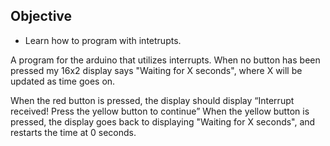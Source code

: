 ## Objective

* Learn how to program with intetrupts.

A program for the arduino that utilizes interrupts. When no button has been pressed my 16x2 display says "Waiting for X seconds", where X will be updated as time goes on.

When the red button is pressed, the display should display “Interrupt received! Press the yellow button to continue”
When the yellow button is pressed, the display goes back to displaying "Waiting for X seconds", and restarts the time at 0 seconds.